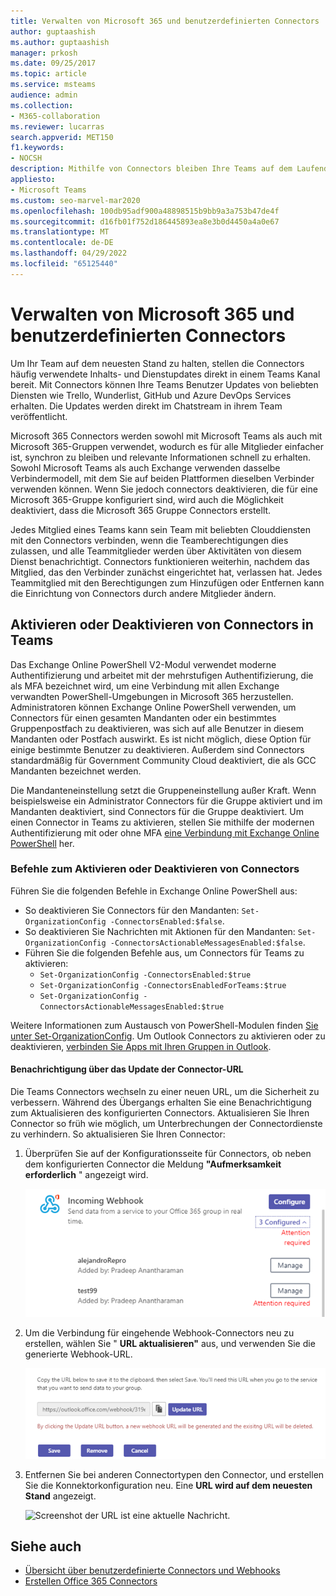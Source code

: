 ```yaml
---
title: Verwalten von Microsoft 365 und benutzerdefinierten Connectors
author: guptaashish
ms.author: guptaashish
manager: prkosh
ms.date: 09/25/2017
ms.topic: article
ms.service: msteams
audience: admin
ms.collection:
- M365-collaboration
ms.reviewer: lucarras
search.appverid: MET150
f1.keywords:
- NOCSH
description: Mithilfe von Connectors bleiben Ihre Teams auf dem Laufenden, indem Inhalte und Updates von Diensten, die Sie häufig verwenden, direkt in einen Kanal übermittelt werden.
appliesto:
- Microsoft Teams
ms.custom: seo-marvel-mar2020
ms.openlocfilehash: 100db95adf900a48898515b9bb9a3a753b47de4f
ms.sourcegitcommit: d16fb01f752d186445893ea8e3b0d4450a4a0e67
ms.translationtype: MT
ms.contentlocale: de-DE
ms.lasthandoff: 04/29/2022
ms.locfileid: "65125440"
---
```

# <a name="manage-microsoft-365-and-custom-connectors"></a>Verwalten von Microsoft 365 und benutzerdefinierten Connectors

Um Ihr Team auf dem neuesten Stand zu halten, stellen die Connectors häufig verwendete Inhalts- und Dienstupdates direkt in einem Teams Kanal bereit. Mit Connectors können Ihre Teams Benutzer Updates von beliebten Diensten wie Trello, Wunderlist, GitHub und Azure DevOps Services erhalten. Die Updates werden direkt im Chatstream in ihrem Team veröffentlicht.

Microsoft 365 Connectors werden sowohl mit Microsoft Teams als auch mit Microsoft 365-Gruppen verwendet, wodurch es für alle Mitglieder einfacher ist, synchron zu bleiben und relevante Informationen schnell zu erhalten. Sowohl Microsoft Teams als auch Exchange verwenden dasselbe Verbindermodell, mit dem Sie auf beiden Plattformen dieselben Verbinder verwenden können. Wenn Sie jedoch connectors deaktivieren, die für eine Microsoft 365-Gruppe konfiguriert sind, wird auch die Möglichkeit deaktiviert, dass die Microsoft 365 Gruppe Connectors erstellt.

Jedes Mitglied eines Teams kann sein Team mit beliebten Clouddiensten mit den Connectors verbinden, wenn die Teamberechtigungen dies zulassen, und alle Teammitglieder werden über Aktivitäten von diesem Dienst benachrichtigt. Connectors funktionieren weiterhin, nachdem das Mitglied, das den Verbinder zunächst eingerichtet hat, verlassen hat. Jedes Teammitglied mit den Berechtigungen zum Hinzufügen oder Entfernen kann die Einrichtung von Connectors durch andere Mitglieder ändern.

## <a name="enable-or-disable-connectors-in-teams"></a>Aktivieren oder Deaktivieren von Connectors in Teams

Das Exchange Online PowerShell V2-Modul verwendet moderne Authentifizierung und arbeitet mit der mehrstufigen Authentifizierung, die als MFA bezeichnet wird, um eine Verbindung mit allen Exchange verwandten PowerShell-Umgebungen in Microsoft 365 herzustellen. Administratoren können Exchange Online PowerShell verwenden, um Connectors für einen gesamten Mandanten oder ein bestimmtes Gruppenpostfach zu deaktivieren, was sich auf alle Benutzer in diesem Mandanten oder Postfach auswirkt. Es ist nicht möglich, diese Option für einige bestimmte Benutzer zu deaktivieren. Außerdem sind Connectors standardmäßig für Government Community Cloud deaktiviert, die als GCC Mandanten bezeichnet werden.

Die Mandanteneinstellung setzt die Gruppeneinstellung außer Kraft. Wenn beispielsweise ein Administrator Connectors für die Gruppe aktiviert und im Mandanten deaktiviert, sind Connectors für die Gruppe deaktiviert. Um einen Connector in Teams zu aktivieren, stellen Sie mithilfe der modernen Authentifizierung mit oder ohne MFA [eine Verbindung mit Exchange Online PowerShell](/powershell/exchange/connect-to-exchange-online-powershell?view=exchange-ps#connect-to-exchange-online-powershell-using-modern-authentication-with-or-without-mfa&preserve-view=true) her.

### <a name="commands-to-enable-or-disable-connectors"></a>Befehle zum Aktivieren oder Deaktivieren von Connectors

Führen Sie die folgenden Befehle in Exchange Online PowerShell aus:

* So deaktivieren Sie Connectors für den Mandanten: `Set-OrganizationConfig -ConnectorsEnabled:$false`.
* So deaktivieren Sie Nachrichten mit Aktionen für den Mandanten: `Set-OrganizationConfig -ConnectorsActionableMessagesEnabled:$false`.
* Führen Sie die folgenden Befehle aus, um Connectors für Teams zu aktivieren:
  * `Set-OrganizationConfig -ConnectorsEnabled:$true`
  * `Set-OrganizationConfig -ConnectorsEnabledForTeams:$true`
  * `Set-OrganizationConfig -ConnectorsActionableMessagesEnabled:$true`

Weitere Informationen zum Austausch von PowerShell-Modulen finden [Sie unter Set-OrganizationConfig](/powershell/module/exchange/Set-OrganizationConfig?view=exchange-ps&preserve-view=true). Um Outlook Connectors zu aktivieren oder zu deaktivieren, [verbinden Sie Apps mit Ihren Gruppen in Outlook](https://support.microsoft.com/topic/connect-apps-to-your-groups-in-outlook-ed0ce547-038f-4902-b9b3-9e518ae6fbab).

<!---TBD: Delete this section after customer migration to new Webhook URL is complete --->

#### <a name="connector-url-update-notification"></a>Benachrichtigung über das Update der Connector-URL

Die Teams Connectors wechseln zu einer neuen URL, um die Sicherheit zu verbessern. Während des Übergangs erhalten Sie eine Benachrichtigung zum Aktualisieren des konfigurierten Connectors. Aktualisieren Sie Ihren Connector so früh wie möglich, um Unterbrechungen der Connectordienste zu verhindern. So aktualisieren Sie Ihren Connector:

1. Überprüfen Sie auf der Konfigurationsseite für Connectors, ob neben dem konfigurierten Connector die Meldung **"Aufmerksamkeit erforderlich** " angezeigt wird.

   ![Screenshot der Meldung "Aufmerksamkeit erforderlich".](media/Teams_Attention_Required_message.png)

1. Um die Verbindung für eingehende Webhook-Connectors neu zu erstellen, wählen Sie " **URL aktualisieren"** aus, und verwenden Sie die generierte Webhook-URL.

   ![Screenshot der Schaltfläche "URL aktualisieren".](media/Teams_update_URL_button.png)

1. Entfernen Sie bei anderen Connectortypen den Connector, und erstellen Sie die Konnektorkonfiguration neu. Eine **URL wird auf dem neuesten Stand** angezeigt.

   ![Screenshot der URL ist eine aktuelle Nachricht.](media/Teams_URL_up_to_date.png)

## <a name="see-also"></a>Siehe auch

* [Übersicht über benutzerdefinierte Connectors und Webhooks](/microsoftteams/platform/webhooks-and-connectors/what-are-webhooks-and-connectors)
* [Erstellen Office 365 Connectors](/microsoftteams/platform/webhooks-and-connectors/how-to/connectors-creating)